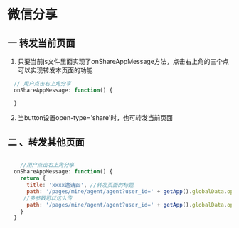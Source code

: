 # 微信分享

## 一 转发当前页面

1. 只要当前js文件里面实现了onShareAppMessage方法，点击右上角的三个点可以实现转发本页面的功能

```js
  // 用户点击右上角分享
  onShareAppMessage: function() {

  }
```

2. 当button设置open-type='share'时，也可转发当前页面

## 二 、转发其他页面

```js

	//用户点击右上角分享
  onShareAppMessage: function() {
    return {
      title: 'xxxx邀请函', //转发页面的标题
      path: '/pages/mine/agent/agent?user_id=' + getApp().globalData.openId  //转发页面的路径以及携带的参数
     //多参数可以这么传
      path: '/pages/mine/agent/agent?user_id=' + getApp().globalData.openId + "&id=" + this.data.id
    }
  }
```

